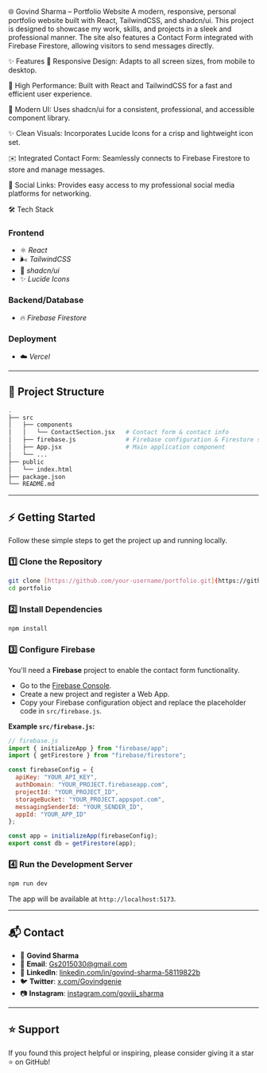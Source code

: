 🌐 Govind Sharma – Portfolio Website
A modern, responsive, personal portfolio website built with React, TailwindCSS, and shadcn/ui. This project is designed to showcase my work, skills, and projects in a sleek and professional manner. The site also features a Contact Form integrated with Firebase Firestore, allowing visitors to send messages directly.

✨ Features
📱 Responsive Design: Adapts to all screen sizes, from mobile to desktop.

🚀 High Performance: Built with React and TailwindCSS for a fast and efficient user experience.

🎨 Modern UI: Uses shadcn/ui for a consistent, professional, and accessible component library.

✨ Clean Visuals: Incorporates Lucide Icons for a crisp and lightweight icon set.

✉️ Integrated Contact Form: Seamlessly connects to Firebase Firestore to store and manage messages.

🔗 Social Links: Provides easy access to my professional social media platforms for networking.

🛠️ Tech Stack

### Frontend
* ⚛️ *React*
* 🌬️ *TailwindCSS*
* 💅 *shadcn/ui*
* ✨ *Lucide Icons*

### Backend/Database
* 🔥 *Firebase Firestore*

### Deployment
* ☁️ *Vercel*

---

## 📂 Project Structure

```bash
.
├── src
│   ├── components
│   │   └── ContactSection.jsx   # Contact form & contact info
│   ├── firebase.js              # Firebase configuration & Firestore setup
│   ├── App.jsx                  # Main application component
│   └── ...
├── public
│   └── index.html
├── package.json
└── README.md
````

-----

## ⚡ Getting Started

Follow these simple steps to get the project up and running locally.

### 1️⃣ Clone the Repository

```bash
git clone [https://github.com/your-username/portfolio.git](https://github.com/your-username/portfolio.git)
cd portfolio
```

### 2️⃣ Install Dependencies

```bash
npm install
```

### 3️⃣ Configure Firebase

You'll need a **Firebase** project to enable the contact form functionality.

  * Go to the [Firebase Console](https://console.firebase.google.com/).
  * Create a new project and register a Web App.
  * Copy your Firebase configuration object and replace the placeholder code in `src/firebase.js`.

**Example `src/firebase.js`:**

```javascript
// firebase.js
import { initializeApp } from "firebase/app";
import { getFirestore } from "firebase/firestore";

const firebaseConfig = {
  apiKey: "YOUR_API_KEY",
  authDomain: "YOUR_PROJECT.firebaseapp.com",
  projectId: "YOUR_PROJECT_ID",
  storageBucket: "YOUR_PROJECT.appspot.com",
  messagingSenderId: "YOUR_SENDER_ID",
  appId: "YOUR_APP_ID"
};

const app = initializeApp(firebaseConfig);
export const db = getFirestore(app);
```

### 4️⃣ Run the Development Server

```bash
npm run dev
```

The app will be available at `http://localhost:5173`.

-----

## 📬 Contact

  * 👤 **Govind Sharma**
  * 📧 **Email**: Gs2015030@gmail.com
  * 💼 **LinkedIn**: [linkedin.com/in/govind-sharma-58119822b](https://www.google.com/search?q=https://www.linkedin.com/in/govind-sharma-58119822b)
  * 🐦 **Twitter**: [x.com/Govindgenie](https://www.google.com/search?q=https://x.com/Govindgenie)
  * 📷 **Instagram**: [instagram.com/goviii\_sharma](https://www.google.com/search?q=https://instagram.com/goviii_sharma)

-----

## ⭐ Support

If you found this project helpful or inspiring, please consider giving it a star ⭐ on GitHub\!

```
```